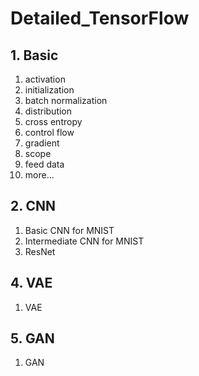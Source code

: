 # Detailed_TensorFlow

## 1. Basic
1. activation
2. initialization
3. batch normalization
4. distribution
5. cross entropy
6. control flow
7. gradient 
8. scope
9. feed data
10. more...

## 2. CNN
1. Basic CNN for MNIST
2. Intermediate CNN for MNIST
3. ResNet

## 4. VAE
1. VAE

## 5. GAN
1. GAN

